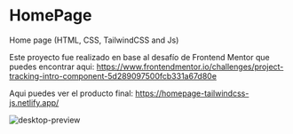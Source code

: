 # HomePage
Home page (HTML, CSS, TailwindCSS and Js)

Este proyecto fue realizado en base al desafío de Frontend Mentor que puedes encontrar aqui:
https://www.frontendmentor.io/challenges/project-tracking-intro-component-5d289097500fcb331a67d80e

Aqui puedes ver el producto final:
https://homepage-tailwindcss-js.netlify.app/

![desktop-preview](https://github.com/VickyAzola/HomePage/assets/116470398/ed45cdc5-b77c-41c3-bfe6-9126e35660d7)
